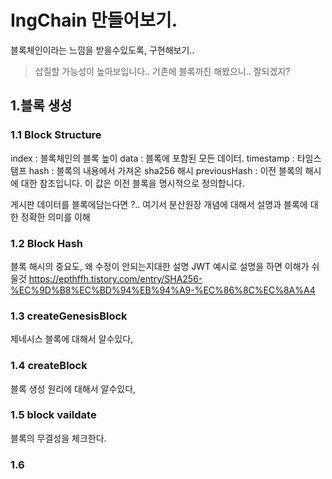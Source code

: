 # IngChain 만들어보기.

블록체인이라는 느낌을 받을수있도록,
구현해보기..

> 삽질할 가능성이 높아보입니다.. 기존에 블록까진 해봤으니.. 잘되겠지?

## 1.블록 생성
### 1.1 Block Structure

index : 블록체인의 블록 높이
data : 블록에 포함된 모든 데이터.
timestamp : 타임스탬프
hash : 블록의 내용에서 가져온 sha256 해시
previousHash : 이전 블록의 해시에 대한 참조입니다. 이 값은 이전 블록을 명시적으로 정의합니다.

게시판 데이터를 블록에담는다면 ?..
여기서 분산원장 개념에 대해서 설명과 블록에 대한 정확한 의미를 이해

### 1.2 Block Hash

블록 해시의 중요도, 왜 수정이 안되는지대한 설명 JWT 예시로 설명을 하면 이해가 쉬울것
https://epthffh.tistory.com/entry/SHA256-%EC%9D%B8%EC%BD%94%EB%94%A9-%EC%86%8C%EC%8A%A4


### 1.3 createGenesisBlock

제네시스 블록에 대해서 알수있다, 

### 1.4 createBlock

블록 생성 원리에 대해서 알수있다,

### 1.5 block vaildate

블록의 무결성을 체크한다.

### 1.6 
